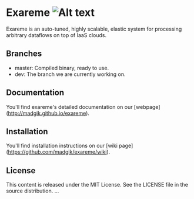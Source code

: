 # Exareme ![Alt text](https://travis-ci.org/madgik/exareme.svg?branch=mip)

Exareme is an auto-tuned, highly scalable, elastic system for processing arbitrary dataflows on top of IaaS clouds.

## Branches
* master: Compiled binary, ready to use.
* dev: The branch we are currently working on.

## Documentation

You'll find exareme's detailed documentation on our [webpage] (http://madgik.github.io/exareme).

## Installation

You'll find installation instructions on our [wiki page] (https://github.com/madgik/exareme/wiki).

## License
This content is released under the MIT License. See the LICENSE file in the source distribution.
...
